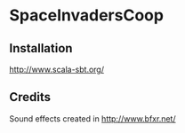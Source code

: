 # SpaceInvadersCoop

## Installation
http://www.scala-sbt.org/


## Credits
Sound effects created in http://www.bfxr.net/
